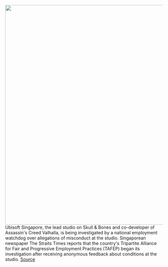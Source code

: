 <img src='https://cdn.vox-cdn.com/thumbor/x46zmfzPHQC11SAfCoDGvoKJUhY=/0x0:2040x1360/1200x800/filters:focal(857x517:1183x843)/cdn.vox-cdn.com/uploads/chorus_image/image/69740739/acastro_190528_1777_ubisoft_0002.0.0.jpg' width='700px' /><br/>
Ubisoft Singapore, the lead studio on Skull & Bones and co-developer of Assassin's Creed Valhalla, is being investigated by a national employment watchdog over allegations of misconduct at the studio. Singaporean newspaper The Straits Times reports that the country's Tripartite Alliance for Fair and Progressive Employment Practices (TAFEP) began its investigation after receiving anonymous feedback about conditions at the studio.
<a href='https://www.theverge.com/2021/8/18/22630329/ubisoft-singapore-probe-employment-watchdog-misconduct-allegations'> Source <a/>